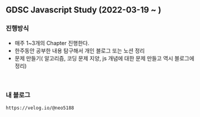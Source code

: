 ## GDSC Javascript Study (2022-03-19 ~ )
### 진행방식
* 매주 1~3개의 Chapter 진행한다. 
* 한주동안 공부한 내용 탐구해서 개인 블로그 또는 노션 정리
* 문제 만들기( 알고리즘, 코딩 문제 지양, js 개념에 대한 문제 만들고 역시 블로그에 정리)

<br>

### 내 블로그 
```
https://velog.io/@neo5188
```


